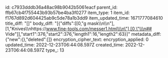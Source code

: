 id: c7933dddb36a48ac98b9042b5061eacf
parent_id: ffb67cb4f755443b93b57be4ba3f0277
item_type: 1
item_id: f1767d892d604425ab9c5de78a1b3dd9
item_updated_time: 1671777084610
title_diff: "[]"
body_diff: "[{\"diffs\":[[0,\"g mask\\\n\\\n\"],[1,\"Knives\\\nhttps://www.fine-tools.com/messer1.html\\\n\"],[0,\"\\\n## Vide\"]],\"start1\":376,\"start2\":376,\"length1\":16,\"length2\":63}]"
metadata_diff: {"new":{},"deleted":[]}
encryption_cipher_text: 
encryption_applied: 0
updated_time: 2022-12-23T06:44:08.597Z
created_time: 2022-12-23T06:44:08.597Z
type_: 13